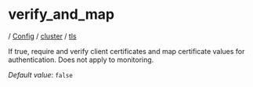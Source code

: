 # verify_and_map

/ [Config](../../../index.md) / [cluster](../../index.md) / [tls](../index.md) 

If true, require and verify client certificates and map certificate values for authentication. Does not apply to monitoring.

*Default value*: `false`
